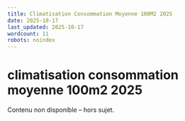 ```yaml
---
title: Climatisation Consommation Moyenne 100M2 2025
date: 2025-10-17
last_updated: 2025-10-17
wordcount: 11
robots: noindex
---
```


# climatisation consommation moyenne 100m2 2025

Contenu non disponible – hors sujet.